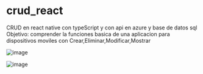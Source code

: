 # crud_react
CRUD en react native con typeScript  y con api en azure y base de datos sql 
Objetivo: comprender la funciones basica de una aplicacion para dispositivos moviles con Crear,Eliminar,Modificar,Mostrar

![image](https://github.com/joseaha/crud_react/assets/122076475/66c08b49-3eec-4c3b-9df7-e12ce1cb01e2)

![image](https://github.com/joseaha/crud_react/assets/122076475/d7bba848-5d2d-47bc-a946-894f64277786)
